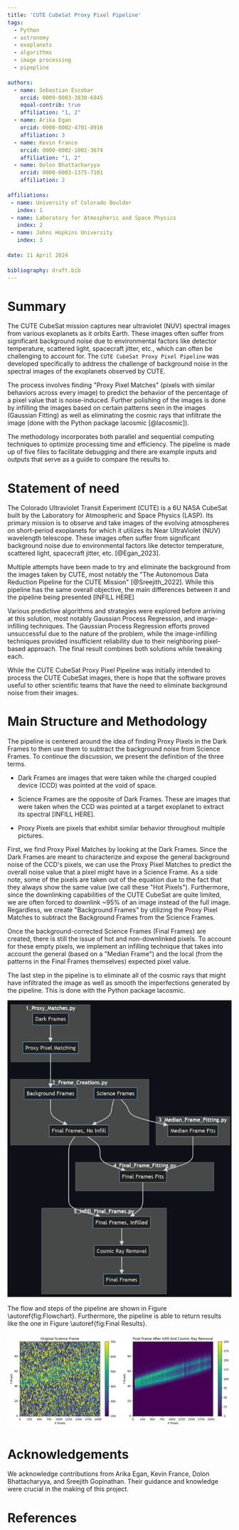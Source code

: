 ```yaml
---
title: 'CUTE CubeSat Proxy Pixel Pipeline'
tags:
  - Python
  - astronomy
  - exoplanets
  - algorithms
  - image processing
  - pipepline

authors:
  - name: Sebastian Escobar
    orcid: 0009-0003-3830-6945
    equal-contrib: true
    affiliation: "1, 2" 
  - name: Arika Egan
    orcid: 0000-0002-4701-8916
    affiliation: 3
  - name: Kevin France
    orcid: 0000-0002-1002-3674
    affiliation: "1, 2"
  - name: Dolon Bhattacharyya
    orcid: 0000-0003-1375-7101
    affiliation: 2

affiliations:
 - name: University of Colorado Boulder
   index: 1
 - name: Laboratory for Atmospheric and Space Physics
   index: 2
 - name: Johns Hopkins University
   index: 3

date: 11 April 2024

bibliography: draft.bib
---
```


# Summary
The CUTE CubeSat mission captures near ultraviolet (NUV) spectral images from various exoplanets as it orbits Earth. These images often suffer from significant background noise due to environmental factors like detector temperature, scattered light, spacecraft jitter, etc., which can often be challenging to account for. The `CUTE CubeSat Proxy Pixel Pipeline` was developed specifically to address the challenge of background noise in the spectral images of the exoplanets observed by CUTE. 

The process involves finding "Proxy Pixel Matches" (pixels with similar behaviors across every image) to predict the behavior of the percentage of a pixel value that is noise-induced. Further polishing of the images is done by infilling the images based on certain patterns seen in the images (Gaussian Fitting) as well as eliminating the cosmic rays that infiltrate the image (done with the Python package lacosmic [@lacosmic]).  

The methodology incorporates both parallel and sequential computing techniques to optimize processing time and efficiency. The pipeline is made up of five files to facilitate debugging and there are example inputs and outputs that serve as a guide to compare the results to.

# Statement of need

The Colorado Ultraviolet Transit Experiment (CUTE) is a 6U NASA CubeSat built by the Laboratory for Atmospheric and Space Physics (LASP). Its primary mission is to observe and take images of the evolving atmospheres on short-period exoplanets for which it utilizes its Near UltraViolet (NUV) wavelength telescope. These images often suffer from significant background noise due to environmental factors like detector temperature, scattered light, spacecraft jitter, etc. [@Egan_2023]. 

Multiple attempts have been made to try and eliminate the background from the images taken by CUTE, most notably the "The Autonomous Data Reduction Pipeline for the CUTE Mission" [@Sreejith_2022]. While this pipeline has the same overall objective, the main differences between it and the pipeline being presented [INFILL HERE]

Various predictive algorithms and strategies were explored before arriving at this solution, most notably Gaussian Process Regression, and image-infilling techniques. The Gaussian Process Regression efforts proved unsuccessful due to the nature of the problem, while the image-infilling techniques provided insufficient reliability due to their neighboring pixel-based approach. The final result combines both solutions while tweaking each. 

While the CUTE CubeSat Proxy Pixel Pipeline was initially intended to process the CUTE CubeSat images, there is hope that the software proves useful to other scientific teams that have the need to eliminate background noise from their images.  


# Main Structure and Methodology
The pipeline is centered around the idea of finding Proxy Pixels in the Dark Frames to then use them to subtract the background noise from Science Frames. To continue the discussion, we present the definition of the three terms. 

- Dark Frames are images that were taken while the charged coupled device (CCD) was pointed at the void of space.

- Science Frames are the opposite of Dark Frames. These are images that were taken when the CCD was pointed at a target exoplanet to extract its spectral [INFILL HERE]. 

- Proxy Pixels are pixels that exhibit similar behavior throughout multiple pictures.

First, we find Proxy Pixel Matches by looking at the Dark Frames. Since the Dark Frames are meant to characterize and expose the general background noise of the CCD's pixels, we can use the Proxy Pixel Matches to predict the overall noise value that a pixel might have in a Science Frame. As a side note, some of the pixels are taken out of the equation due to the fact that they always show the same value (we call these "Hot Pixels"). Furthermore, since the downlinking capabilities of the CUTE CubeSat are quite limited, we are often forced to downlink ~95% of an image instead of the full image. Regardless, we create "Background Frames" by utilizing the Proxy Pixel Matches to subtract the Background Frames from the Science Frames. 

Once the background-corrected Science Frames (Final Frames) are created, there is still the issue of hot and non-downlinked pixels. To account for these empty pixels, we implement an infilling technique that takes into account the general (based on a "Median Frame") and the local (from the patterns in the Final Frames themselves) expected pixel value. 

The last step in the pipeline is to eliminate all of the cosmic rays that might have infiltrated the image as well as smooth the imperfections generated by the pipeline. This is done with the Python package lacosmic.

![Flowchart of the pipeline's structure. \label{fig:Flowchart}](../Images/Flowchart.png)

The flow and steps of the pipeline are shown in Figure \autoref{fig:Flowchart}. Furthermore, the pipeline is able to return results like the one in Figure \autoref{fig:Final Results}.

![Final Frame Compared to a Science Frame. \label{fig:Final Results}](../Images/Overview_Results.png)

# Acknowledgements

We acknowledge contributions from Arika Egan, Kevin France, Dolon Bhattacharyya, and Sreejith Gopinathan. Their guidance and knowledge were crucial in the making of this project.

# References